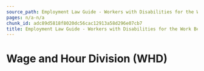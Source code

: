 ```yaml
---
source_path: Employment Law Guide - Workers with Disabilities for the Work Being Performed.md
pages: n/a-n/a
chunk_id: adc89d5818f8020dc56cac12913a58d296e07cb7
title: Employment Law Guide - Workers with Disabilities for the Work Being Performed
---
```

# Wage and Hour Division (WHD)
